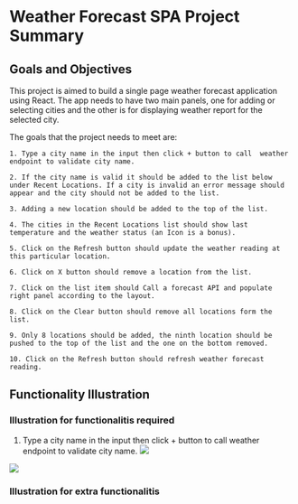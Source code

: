 # Weather Forecast SPA Project Summary

## Goals and Objectives
This project is aimed to build a single page weather forecast application using React. The app needs to have two main panels, one for adding or selecting cities and the other is for displaying weather report for the selected city.

The goals that the project needs to meet are:

    1. Type a city name in the input then click + button to call  weather endpoint to validate city name.

    2. If the city name is valid it should be added to the list below under Recent Locations. If a city is invalid an error message should appear and the city should not be added to the list.

    3. Adding a new location should be added to the top of the list.

    4. The cities in the Recent Locations list should show last temperature and the weather status (an Icon is a bonus).

    5. Click on the Refresh button should update the weather reading at this particular location.

    6. Click on X button should remove a location from the list.

    7. Click on the list item should Call a forecast API and populate right panel according to the layout.

    8. Click on the Clear button should remove all locations form the list.

    9. Only 8 locations should be added, the ninth location should be pushed to the top of the list and the one on the bottom removed.

    10. Click on the Refresh button should refresh weather forecast reading.

## Functionality  Illustration

### Illustration for functionalitis required
1. Type a city name in the input then click + button to call  weather endpoint to validate city name.
![](https://firebasestorage.googleapis.com/v0/b/weather-app-c8787.appspot.com/o/summary-gif%2Fupdate_weather.gif?alt=media&token=76819ecf-d250-435f-8cf8-950095ad7db3)

![](http://i.imgur.com/OUkLi.gif)

### Illustration for extra functionalitis


[//]: # (These are reference links used in the body of this note and get stripped out when the markdown processor does its job.)

   [client]: <https://github.com/windKusanagi/weather-app/tree/master/client>
   [server]: <https://github.com/windKusanagi/weather-app/tree/master/functions>

